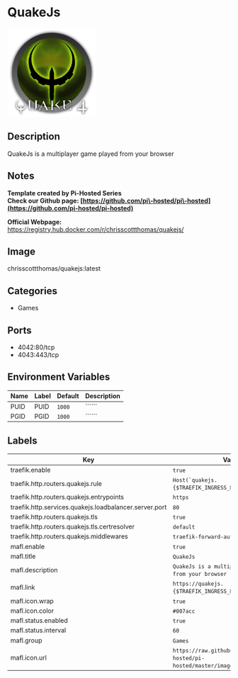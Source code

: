 # QuakeJs

![Logo](images/QuakeJs.png)

## Description
QuakeJs is a multiplayer game played from your browser

## Notes
**Template created by Pi\-Hosted Series**  
**Check our Github page: [https://github.com/pi\-hosted/pi\-hosted](https://github.com/pi-hosted/pi-hosted)**  
  
**Official Webpage:** <https://registry.hub.docker.com/r/chrisscottthomas/quakejs/>  
  
  


## Image
chrisscottthomas/quakejs:latest

## Categories
- Games

## Ports
- 4042:80/tcp
- 4043:443/tcp

## Environment Variables
| Name | Label | Default | Description |
|------|-------|---------|-------------|
| PUID | PUID | ```1000``` | `````` |
| PGID | PGID | ```1000``` | `````` |

## Labels
| Key | Value |
|-----|-------|
| traefik.enable | ```true``` |
| traefik.http.routers.quakejs.rule | ```Host(`quakejs.{$TRAEFIK_INGRESS_DOMAIN}`)``` |
| traefik.http.routers.quakejs.entrypoints | ```https``` |
| traefik.http.services.quakejs.loadbalancer.server.port | ```80``` |
| traefik.http.routers.quakejs.tls | ```true``` |
| traefik.http.routers.quakejs.tls.certresolver | ```default``` |
| traefik.http.routers.quakejs.middlewares | ```traefik-forward-auth``` |
| mafl.enable | ```true``` |
| mafl.title | ```QuakeJs``` |
| mafl.description | ```QuakeJs is a multiplayer game played from your browser``` |
| mafl.link | ```https://quakejs.{$TRAEFIK_INGRESS_DOMAIN}``` |
| mafl.icon.wrap | ```true``` |
| mafl.icon.color | ```#007acc``` |
| mafl.status.enabled | ```true``` |
| mafl.status.interval | ```60``` |
| mafl.group | ```Games``` |
| mafl.icon.url | ```https://raw.githubusercontent.com/pi-hosted/pi-hosted/master/images/QuakeJs.png``` |

